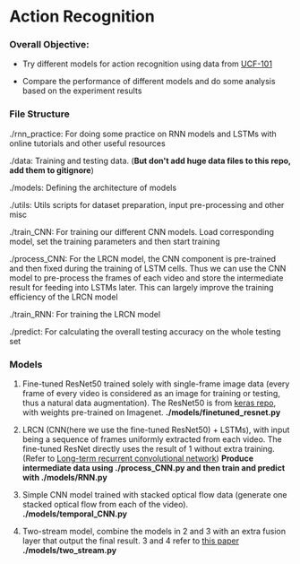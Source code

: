 # Action Recognition

### Overall Objective:

- Try different models for action recognition using data from [UCF-101](http://crcv.ucf.edu/data/UCF101.php) 
    

- Compare the performance of different models and do some analysis based on the experiment results



### File Structure

./rnn\_practice: 
    For doing some practice on RNN models and LSTMs with online tutorials and
    other useful resources

./data:
    Training and testing data. (**But don't add huge data files to this repo, add them to gitignore**)

./models:
    Defining the architecture of models

./utils:
    Utils scripts for dataset preparation, input pre-processing and other misc  
    
./train_CNN:
    For training our different CNN models. Load corresponding model, set the training parameters and then start training 

./process_CNN:
    For the LRCN model, the CNN component is pre-trained and then fixed during the training of LSTM cells. Thus we can use the 
    CNN model to pre-process the frames of each video and store the intermediate result for feeding into LSTMs later. This 
    can largely improve the training efficiency of the LRCN model

./train_RNN:
    For training the LRCN model
   
./predict:
    For calculating the overall testing accuracy on the whole testing set
    
 

### Models

1. Fine-tuned ResNet50 trained solely with single-frame image data (every frame of every
   video is considered as an image for training or testing, thus a natural data augmentation).
   The ResNet50 is from [keras repo](https://github.com/fchollet/deep-learning-models), with weights 
   pre-trained on Imagenet. **./models/finetuned_resnet.py** 
   
   

2. LRCN (CNN(here we use the fine-tuned ResNet50) + LSTMs), with input being a sequence of frames uniformly extracted from each
   video. The fine-tuned ResNet directly uses the result of 1 without extra training.
   (Refer to [Long-term recurrent
   convolutional network](http://www.cv-foundation.org/openaccess/content_cvpr_2015/papers/Donahue_Long-Term_Recurrent_Convolutional_2015_CVPR_paper.pdf))
   **Produce intermediate data using ./process_CNN.py and then train and predict with ./models/RNN.py** 
   
   
3. Simple CNN model trained with stacked optical flow data (generate one stacked
   optical flow from each of the video). **./models/temporal_CNN.py**

4. Two-stream model, combine the models in 2 and 3 with an extra fusion layer that
   output the final result. 3 and 4 refer to [this paper](http://papers.nips.cc/paper/5353-two-stream-convolutional-networks-for-action-recognition-in-videos.pdf)
   **./models/two_stream.py**


